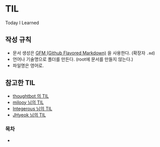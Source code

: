 # TIL
Today I Learned



## 작성 규칙

- 문서 생성은 [GFM (Github Flavored Markdown)](https://help.github.com/articles/github-flavored-markdown/) 을 사용한다. (확장자 `.md`)
- 언어나 기술명으로 폴더를 만든다. (root에 문서를 만들지 않는다.)
- 파일명은 영어로.



## 참고한 TIL

- [thoughtbot 의 TIL](https://github.com/thoughtbot/til)
- [milooy 님의 TIL](https://github.com/milooy/TIL)
- [Integerous 님의 TIL](https://github.com/Integerous/TIL)
- [JHyeok 님의 TIL](https://github.com/JHyeok/TIL)



### 목차

- 
